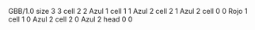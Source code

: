 <gs-board> GBB/1.0
size 3 3
cell 2 2 Azul 1 
cell 1 1 Azul 2 
cell 2 1 Azul 2 
cell 0 0 Rojo 1 
cell 1 0 Azul 2 
cell 2 0 Azul 2 
head 0 0
 </gs-board>